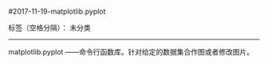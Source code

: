 ﻿#2017-11-19-matplotlib.pyplot 

标签（空格分隔）： 未分类

---

matplotlib.pyplot ——命令行函数库。针对给定的数据集合作图或者修改图片。





